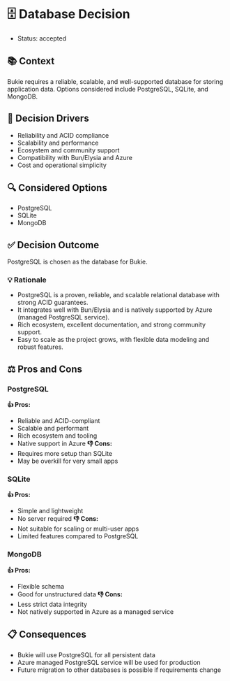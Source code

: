 # 🗄️ Database Decision
- Status: accepted

## 📚 Context
Bukie requires a reliable, scalable, and well-supported database for storing application data. Options considered include PostgreSQL, SQLite, and MongoDB.

## 🎯 Decision Drivers
- Reliability and ACID compliance
- Scalability and performance
- Ecosystem and community support
- Compatibility with Bun/Elysia and Azure
- Cost and operational simplicity

## 🔍 Considered Options
- PostgreSQL
- SQLite
- MongoDB

## ✅ Decision Outcome
PostgreSQL is chosen as the database for Bukie.

### 💡 Rationale
- PostgreSQL is a proven, reliable, and scalable relational database with strong ACID guarantees.
- It integrates well with Bun/Elysia and is natively supported by Azure (managed PostgreSQL service).
- Rich ecosystem, excellent documentation, and strong community support.
- Easy to scale as the project grows, with flexible data modeling and robust features.

## ⚖️ Pros and Cons
### PostgreSQL
**👍 Pros:**
- Reliable and ACID-compliant
- Scalable and performant
- Rich ecosystem and tooling
- Native support in Azure
**👎 Cons:**
- Requires more setup than SQLite
- May be overkill for very small apps

### SQLite
**👍 Pros:**
- Simple and lightweight
- No server required
**👎 Cons:**
- Not suitable for scaling or multi-user apps
- Limited features compared to PostgreSQL

### MongoDB
**👍 Pros:**
- Flexible schema
- Good for unstructured data
**👎 Cons:**
- Less strict data integrity
- Not natively supported in Azure as a managed service

## 📋 Consequences
- Bukie will use PostgreSQL for all persistent data
- Azure managed PostgreSQL service will be used for production
- Future migration to other databases is possible if requirements change
